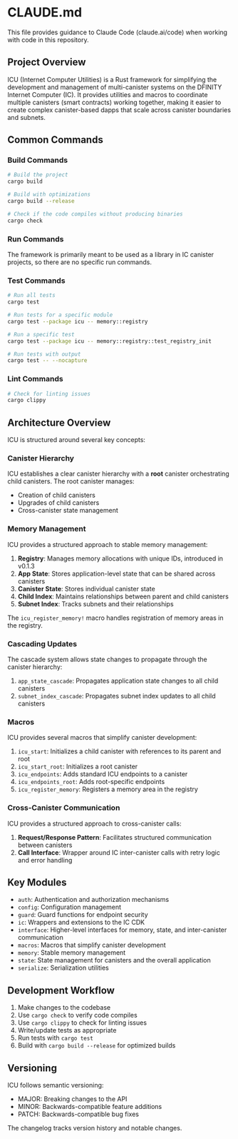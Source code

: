 # CLAUDE.md

This file provides guidance to Claude Code (claude.ai/code) when working with code in this repository.

## Project Overview

ICU (Internet Computer Utilities) is a Rust framework for simplifying the development and management of multi-canister systems on the DFINITY Internet Computer (IC). It provides utilities and macros to coordinate multiple canisters (smart contracts) working together, making it easier to create complex canister-based dapps that scale across canister boundaries and subnets.

## Common Commands

### Build Commands

```bash
# Build the project
cargo build

# Build with optimizations
cargo build --release

# Check if the code compiles without producing binaries
cargo check
```

### Run Commands

The framework is primarily meant to be used as a library in IC canister projects, so there are no specific run commands.

### Test Commands

```bash
# Run all tests
cargo test

# Run tests for a specific module
cargo test --package icu -- memory::registry

# Run a specific test
cargo test --package icu -- memory::registry::test_registry_init

# Run tests with output
cargo test -- --nocapture
```

### Lint Commands

```bash
# Check for linting issues
cargo clippy
```

## Architecture Overview

ICU is structured around several key concepts:

### Canister Hierarchy

ICU establishes a clear canister hierarchy with a **root** canister orchestrating child canisters. The root canister manages:
- Creation of child canisters
- Upgrades of child canisters
- Cross-canister state management

### Memory Management

ICU provides a structured approach to stable memory management:

1. **Registry**: Manages memory allocations with unique IDs, introduced in v0.1.3
2. **App State**: Stores application-level state that can be shared across canisters
3. **Canister State**: Stores individual canister state
4. **Child Index**: Maintains relationships between parent and child canisters
5. **Subnet Index**: Tracks subnets and their relationships

The `icu_register_memory!` macro handles registration of memory areas in the registry.

### Cascading Updates

The cascade system allows state changes to propagate through the canister hierarchy:

1. `app_state_cascade`: Propagates application state changes to all child canisters
2. `subnet_index_cascade`: Propagates subnet index updates to all child canisters

### Macros

ICU provides several macros that simplify canister development:

1. `icu_start`: Initializes a child canister with references to its parent and root
2. `icu_start_root`: Initializes a root canister
3. `icu_endpoints`: Adds standard ICU endpoints to a canister
4. `icu_endpoints_root`: Adds root-specific endpoints
5. `icu_register_memory`: Registers a memory area in the registry

### Cross-Canister Communication

ICU provides a structured approach to cross-canister calls:

1. **Request/Response Pattern**: Facilitates structured communication between canisters
2. **Call Interface**: Wrapper around IC inter-canister calls with retry logic and error handling

## Key Modules

- `auth`: Authentication and authorization mechanisms
- `config`: Configuration management
- `guard`: Guard functions for endpoint security
- `ic`: Wrappers and extensions to the IC CDK
- `interface`: Higher-level interfaces for memory, state, and inter-canister communication
- `macros`: Macros that simplify canister development
- `memory`: Stable memory management
- `state`: State management for canisters and the overall application
- `serialize`: Serialization utilities

## Development Workflow

1. Make changes to the codebase
2. Use `cargo check` to verify code compiles
3. Use `cargo clippy` to check for linting issues
4. Write/update tests as appropriate
5. Run tests with `cargo test`
6. Build with `cargo build --release` for optimized builds

## Versioning

ICU follows semantic versioning:
- MAJOR: Breaking changes to the API
- MINOR: Backwards-compatible feature additions
- PATCH: Backwards-compatible bug fixes

The changelog tracks version history and notable changes.